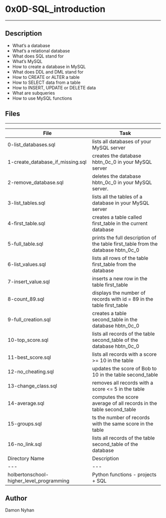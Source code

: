 # 0x0D-SQL_introduction
---
## Description
* What’s a database
* What’s a relational database
* What does SQL stand for
* What’s MySQL
* How to create a database in MySQL
* What does DDL and DML stand for
* How to CREATE or ALTER a table
* How to SELECT data from a table
* How to INSERT, UPDATE or DELETE data
* What are subqueries
* How to use MySQL functions
## Files
---
File|Task
---|---
0-list_databases.sql | lists all databases of your MySQL server
1-create_database_if_missing.sql | creates the database hbtn_0c_0 in your MySQL server
2-remove_database.sql | deletes the database hbtn_0c_0 in your MySQL server.
3-list_tables.sql | lists all the tables of a database in your MySQL server
4-first_table.sql | creates a table called first_table in the current database 
5-full_table.sql | prints the full description of the table first_table from the database hbtn_0c_0
6-list_values.sql | lists all rows of the table first_table from the database 
7-insert_value.sql | inserts a new row in the table first_table
8-count_89.sql | displays the number of records with id = 89 in the table first_table
9-full_creation.sql | creates a table second_table in the database hbtn_0c_0
10-top_score.sql | lists all records of the table second_table of the database hbtn_0c_0
11-best_score.sql | lists all records with a score >= 10 in the table 
12-no_cheating.sql | updates the score of Bob to 10 in the table second_table
13-change_class.sql | removes all records with a score <= 5 in the table 
14-average.sql | computes the score average of all records in the table second_table
15-groups.sql | ts the number of records with the same score in the table 
16-no_link.sql | lists all records of the table second_table of the database 
Directory Name | Description
---|---
holbertonschool-higher_level_programming | Python functions - projects + SQL
## Author
Damon Nyhan